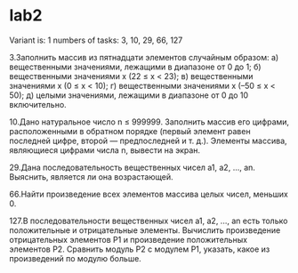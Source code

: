 # lab2

Variant is: 1
numbers of tasks: 
3, 10, 29, 66, 127

3.Заполнить массив из пятнадцати элементов случайным образом:
а) вещественными значениями, лежащими в диапазоне от 0 до 1;
б) вещественными значениями х (22 ≤ х < 23);
в) вещественными значениями х (0 ≤ х < 10);
г) вещественными значениями х (–50 ≤ х < 50);
д) целыми значениями, лежащими в диапазоне от 0 до 10 включительно.

10.Дано натуральное число n ≤ 999999. Заполнить массив его цифрами, расположенными в обратном порядке (первый элемент равен последней цифре, второй — предпоследней и т. д.). Элементы массива, являющиеся цифрами числа n, вывести на экран.

29.Дана последовательность вещественных чисел а1, а2, ..., an. Выяснить, является ли она возрастающей.

66.Найти произведение всех элементов массива целых чисел, меньших 0.

127.В последовательности вещественных чисел а1, а2, ..., an есть только положительные и отрицательные элементы. Вычислить произведение отрицательных элементов P1 и произведение положительных элементов Р2. Сравнить модуль Р2 с модулем P1, указать, какое из произведений по модулю больше.
